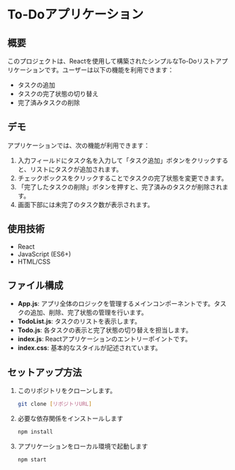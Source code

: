 # To-Doアプリケーション

## 概要
このプロジェクトは、Reactを使用して構築されたシンプルなTo-Doリストアプリケーションです。ユーザーは以下の機能を利用できます：
- タスクの追加
- タスクの完了状態の切り替え
- 完了済みタスクの削除

## デモ
アプリケーションでは、次の機能が利用できます：
1. 入力フィールドにタスク名を入力して「タスク追加」ボタンをクリックすると、リストにタスクが追加されます。
2. チェックボックスをクリックすることでタスクの完了状態を変更できます。
3. 「完了したタスクの削除」ボタンを押すと、完了済みのタスクが削除されます。
4. 画面下部には未完了のタスク数が表示されます。

## 使用技術
- React
- JavaScript (ES6+)
- HTML/CSS

## ファイル構成
- **App.js**: アプリ全体のロジックを管理するメインコンポーネントです。タスクの追加、削除、完了状態の管理を行います。
- **TodoList.js**: タスクのリストを表示します。
- **Todo.js**: 各タスクの表示と完了状態の切り替えを担当します。
- **index.js**: Reactアプリケーションのエントリーポイントです。
- **index.css**: 基本的なスタイルが記述されています。

## セットアップ方法
1. このリポジトリをクローンします。
   ```bash
   git clone [リポジトリURL]

2. 必要な依存関係をインストールします
   ```bash
   npm install

4. アプリケーションをローカル環境で起動します
   ```bash
   npm start

